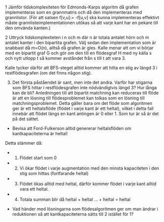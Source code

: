 1 Jämför tidskomplexiteten för Edmonds-Karps algoritm då grafen implementeras som en grannmatris och då den implementeras med grannlistor. (För att satsen f[v,u]:= -f[u,v] ska kunna implementeras effektivt måste grannlisteimplementationen utökas så att varje kant har en pekare till den omvända kanten.)

2 Uttryck tidskomplexiteten i n och m där n är totala antalet hörn och m antalet kanter i den bipartita grafen. Välj sedan den implementation som är snabbast då m=O(n), alltså då grafen är gles.
Kalle menar att om vi börjar med en bipartit graf G och gör om den till en flödesgraf H med ny källa s och nytt utlopp t så kommer avståndet från s till t att vara 3.

Kalle tycker därför att BFS-steget alltid kommer att hitta en stig av längd 3 i restflödesgrafen (om det finns någon stig).

3. Det första påståendet är sant, men inte det andra. Varför har stigarna som BFS hittar i restflödesgrafen inte nödvändigtvis längd 3? Hur långa kan de bli?
Anledningen till att bipartit matchning kan reduceras till flöde är att en lösning till flödesproblemet kan tolkas som en lösning till matchningsproblemet. Detta gäller bara om det flöde som algoritmen ger är ett heltalsflöde (flödet i varje kant är ett heltal), vilket i detta fall innebär att flödet längs en kant antingen är 0 eller 1. Som tur är så är det på det sättet.

* Bevisa att Ford-Fulkerson alltid genererar heltalsflöden om kantkapaciteterna är heltal!

Detta stämmer då: 
- 1. Flödet start som 0
- 2. Vi ökar flödet i varje augmentation med den minsta kapaciteten i den stig som hittas (fortfarande heltal)
- 3. Flödet ökas alltid med heltal, därför kommer flödet i varje kant alltid vara ett heltal.
- 4. Totala summan blir då heltal + heltal ... + heltal = heltal

* Vad händer med lösningarna som flödesalgoritmen ger om man ändrar i reduktionen så att kantkapaciteterna sätts till 2 istället för 1? 
